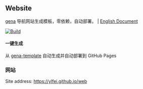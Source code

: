 ## Website

[gena](https://github.com/x1ah/gena) 导航网站生成模板，零依赖，自动部署。 | [English Document](https://github.com/x1ah/gena-template/blob/master/README_EN.md)

[![Build](https://github.com/ylfei/web/actions/workflows/generate.yml/badge.svg)](https://github.com/ylfei/web/actions/workflows/generate.yml)

#### 一键生成

从 [gena-template](https://github.com/x1ah/gena-template) 自动生成并自动部署到 GitHub Pages


### 网站

Site address: https://ylfei.github.io/web
